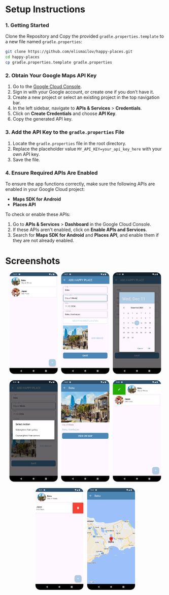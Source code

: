 # Setup Instructions

### 1. Getting Started

Clone the Repository and Copy the provided `gradle.properties.template` to a new file named `gradle.properties`:

   ```bash
   git clone https://github.com/elismailov/happy-places.git
   cd happy-places
   cp gradle.properties.template gradle.properties
   ```
### 2. **Obtain Your Google Maps API Key**

1. Go to the [Google Cloud Console](https://console.cloud.google.com/).
2. Sign in with your Google account, or create one if you don't have it.
3. Create a new project or select an existing project in the top navigation bar.
4. In the left sidebar, navigate to **APIs & Services** > **Credentials**.
5. Click on **Create Credentials** and choose **API Key**.
6. Copy the generated API key.

### 3. **Add the API Key to the `gradle.properties` File**

1. Locate the `gradle.properties` file in the root directory.
2. Replace the placeholder value `MY_API_KEY=your_api_key_here` with your own API key.
3. Save the file.

### 4. **Ensure Required APIs Are Enabled**

To ensure the app functions correctly, make sure the following APIs are enabled in your Google Cloud project:

- **Maps SDK for Android**
- **Places API**

To check or enable these APIs:

1. Go to **APIs & Services** > **Dashboard** in the Google Cloud Console.
2. If these APIs aren't enabled, click on **Enable APIs and Services**.
3. Search for **Maps SDK for Android** and **Places API**, and enable them if they are not already enabled.

# Screenshots

<p align="center">
  <img src="screenshots/places.png" alt="places" style="width: 30%;">
  &nbsp;
  <img src="screenshots/addPlace.png" alt="add place" style="width: 30%;">
  &nbsp;
  <img src="screenshots/calendar.png" alt="calendar" style="width: 30%;">
<br><br>
  <img src="screenshots/selectPhoto.png" alt="select photo" style="width: 30%;">
  &nbsp;
  <img src="screenshots/placeDetail.png" alt="place detail" style="width: 30%;">
  &nbsp;
  <img src="screenshots/editPlace.png" alt="edit place" style="width: 30%;">
<br><br>
  <img src="screenshots/deletePlace.png" alt="delete place" style="width: 30%;">
  &nbsp;
  <img src="screenshots/viewPlace.png" alt="view place" style="width: 30%;">
</p>